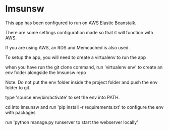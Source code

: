 # lmsunsw

This app has been configured to run on AWS Elastic Beanstalk.

There are some settings configuration made so that it will function with AWS.

If you are using AWS, an RDS and Memcached is also used.

To setup the app, you will need to create a virtualenv to run the app

when you have run the git clone command, run 'virtualenv env' to create an env folder alongside the lmsunsw repo

Note. Do not put the env folder inside the project folder and push the env folder to git.

type 'source env/bin/activate' to set the env into PATH.

cd into lmsunsw and run 'pip install -r requirements.txt' to configure the env with packages

run 'python manage.py runserver to start the webserver locally'
